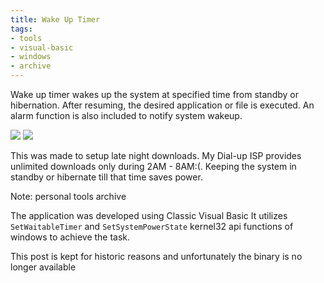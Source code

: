 ```yaml
---
title: Wake Up Timer
tags:
- tools
- visual-basic
- windows
- archive
---
```


Wake up timer wakes up the system at specified time from standby or hibernation. After resuming, the desired application or file is executed. An alarm function is also included to notify system wakeup.

![](../../upload/wake1.jpg)   ![](../../upload/wake2.png) 

This was made to setup late night downloads. My Dial-up ISP provides unlimited downloads only during 2AM - 8AM:(. Keeping the system in standby or hibernate till that time saves power.

<div class="label label-yellow"> Note: personal tools archive </div>

The application was developed using Classic Visual Basic 
It utilizes  `SetWaitableTimer` and `SetSystemPowerState` kernel32 api functions of windows to achieve the task. 

This post is kept for historic reasons and unfortunately the binary is no longer available
